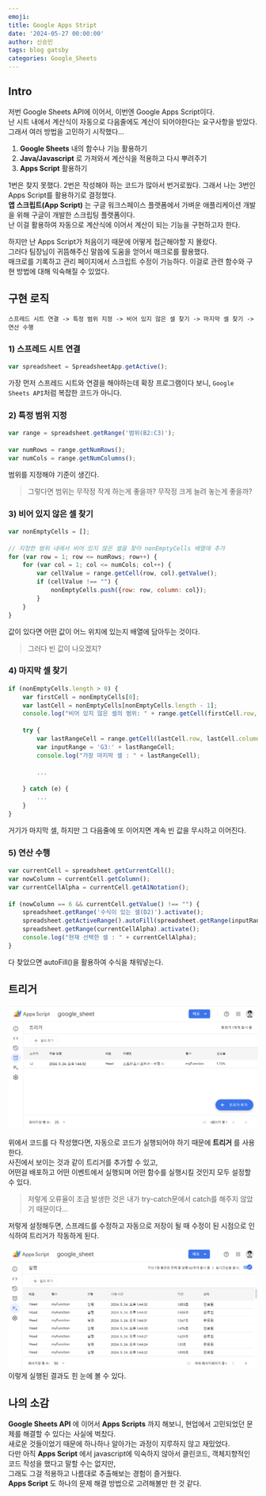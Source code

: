 ```yaml
---
emoji: 
title: Google Apps Stript
date: '2024-05-27 00:00:00'
author: 신승민
tags: blog gatsby 
categories: Google_Sheets
---
```


## Intro
저번 Google Sheets API에 이어서, 이번엔 Google Apps Script이다.   
난 시트 내에서 계산식이 자동으로 다음줄에도 계산이 되어야한다는 요구사항을 받았다.   
그래서 여러 방법을 고민하기 시작했다...   
1. **Google Sheets** 내의 함수나 기능 활용하기
2. **Java/Javascript** 로 가져와서 계산식을 적용하고 다시 뿌려주기
3. **Apps Script** 활용하기  

1번은 찾지 못했다. 2번은 작성해야 하는 코드가 많아서 번거로웠다. 그래서 나는 3번인 Apps Script를 활용하기로 결정했다.  
**앱 스크립트(App Script)** 는 구글 워크스페이스 플랫폼에서 가벼운 애플리케이션 개발을 위해 구글이 개발한 스크립팅 플랫폼이다.  
난 이걸 활용하여 자동으로 계산식에 이어서 계산이 되는 기능을 구현하고자 한다.  
  
하지만 난 Apps Script가 처음이기 때문에 어떻게 접근해야할 지 몰랐다.  
그러다 팀장님이 귀뜸해주신 말씀에 도움을 얻어서 매크로를 활용했다.  
매크로를 기록하고 관리 페이지에서 스크립트 수정이 가능하다.  이걸로 관련 함수와 구현 방법에 대해 익숙해질 수 있었다.  
  
## 구현 로직
```
스프레드 시트 연결 -> 특정 범위 지정 -> 비어 있지 않은 셀 찾기 -> 마지막 셀 찾기 -> 연산 수행
```
 
  
### 1) 스프레드 시트 연결
```javascript 
var spreadsheet = SpreadsheetApp.getActive();  
```
가장 먼저 스프레드 시트와 연결을 해야하는데 확장 프로그램이다 보니, ```Google Sheets API```처럼 복잡한 코드가 아니다.
### 2) 특정 범위 지정
```javascript 
var range = spreadsheet.getRange('범위(B2:C3)');  
  
var numRows = range.getNumRows();
var numCols = range.getNumColumns();
```
범위를 지정해야 기준이 생긴다.
> 그렇다면 범위는 무작정 작게 하는게 좋을까? 무작정 크게 늘려 놓는게 좋을까?
### 3) 비어 있지 않은 셀 찾기
```javascript 
var nonEmptyCells = [];
  
// 지정한 범위 내에서 비어 있지 않은 셀을 찾아 nonEmptyCells 배열에 추가
for (var row = 1; row <= numRows; row++) {
    for (var col = 1; col <= numCols; col++) {
        var cellValue = range.getCell(row, col).getValue();
        if (cellValue !== "") {
            nonEmptyCells.push({row: row, column: col});
        }
    }
}
```
값이 있다면 어떤 값이 어느 위치에 있는지 배열에 담아두는 것이다.
> 그러다 빈 값이 나오겠지?
### 4) 마지막 셀 찾기
```javascript 
if (nonEmptyCells.length > 0) {
    var firstCell = nonEmptyCells[0];
    var lastCell = nonEmptyCells[nonEmptyCells.length - 1];
    console.log("비어 있지 않은 셀의 범위: " + range.getCell(firstCell.row, firstCell.column).getA1Notation() + " - " + range.getCell(lastCell.row, lastCell.column).getA1Notation());    
    
    try {
        var lastRangeCell = range.getCell(lastCell.row, lastCell.column + 1).getA1Notation();
        var inputRange = 'G3:' + lastRangeCell;
        console.log("가장 마지막 셀 : " + lastRangeCell);
        
        ...

    } catch (e) {
        ...
    }
}
```
거기가 마지막 셀, 하지만 그 다음줄에 또 이어지면 계속 빈 값을 무시하고 이어진다.
### 5) 연산 수행
```javascript 
var currentCell = spreadsheet.getCurrentCell();        
var nowColumn = currentCell.getColumn();
var currentCellAlpha = currentCell.getA1Notation();

if (nowColumn == 6 && currentCell.getValue() !== "") {
    spreadsheet.getRange('수식이 있는 셀(D2)').activate();
    spreadsheet.getActiveRange().autoFill(spreadsheet.getRange(inputRange), SpreadsheetApp.AutoFillSeries.DEFAULT_SERIES);   
    spreadsheet.getRange(currentCellAlpha).activate();
    console.log("현재 선택한 셀 : " + currentCellAlpha);
}
```
다 찾았으면 autoFill()을 활용하여 수식을 채워넣는다.

## 트리거
![](image.png)  

위에서 코드를 다 작성했다면, 자동으로 코드가 실행되어야 하기 때문에 **트리거** 를 사용한다.  
사진에서 보이는 것과 같이 트리거를 추가할 수 있고,  
어떤걸 배포하고 어떤 이벤트에서 실행되며 어떤 함수를 실행시킬 것인지 모두 설정할 수 있다.  
> 저렇게 오류율이 조금 발생한 것은 내가 try-catch문에서 catch를 해주지 않았기 때문이다...  

저렇게 설정해두면, 스프레드를 수정하고 자동으로 저장이 될 때 수정이 된 시점으로 인식하여 트리거가 작동하게 된다.  

![](image-1.png)
이렇게 실행된 결과도 힌 눈에 볼 수 있다.

## 나의 소감
**Google Sheets API** 에 이어서 **Apps Scripts** 까지 해보니, 현업에서 고민되었던 문제를 해결할 수 있다는 사실에 벅찼다.  
새로운 것들이었기 때문에 하나하나 알아가는 과정이 지루하지 않고 재밌었다.  
다만 아직 **Apps Script** 에서 javascript에 익숙하지 않아서 클린코드, 객체지향적인 코드 작성을 했다고 말할 수는 없지만,  
그래도 그걸 적용하고 나름대로 추출해보는 경험이 즐거웠다.  
**Apps Script** 도 하나의 문제 해결 방법으로 고려해볼만 한 것 같다.

```toc

```